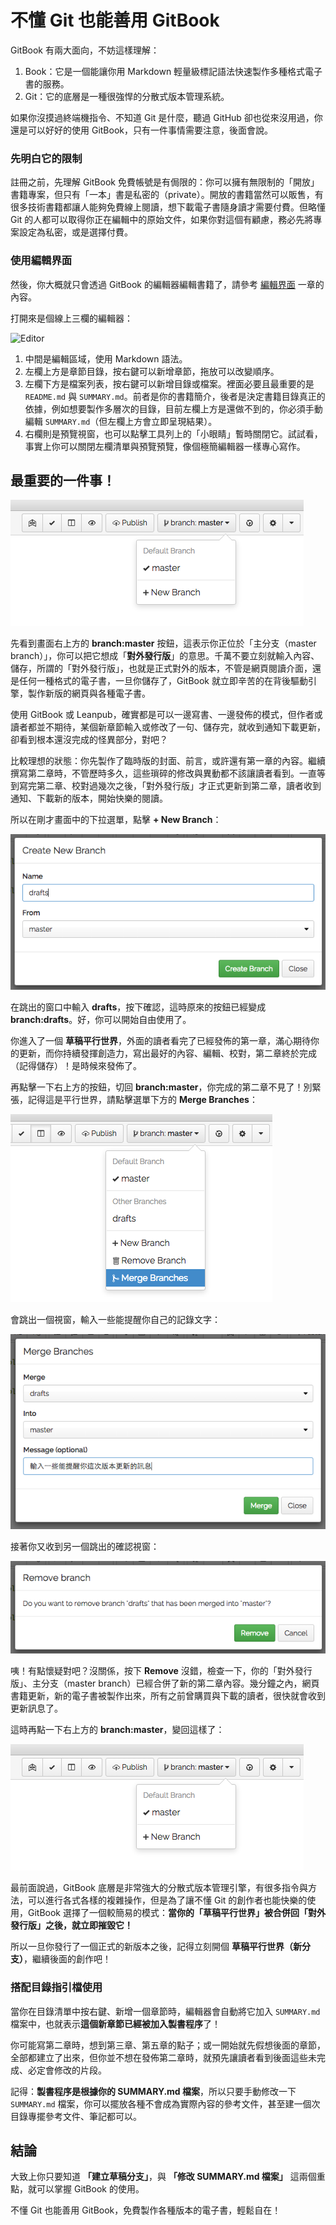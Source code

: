 # 不懂 Git 也能善用 GitBook

GitBook 有兩大面向，不妨這樣理解：

1. Book：它是一個能讓你用 Markdown 輕量級標記語法快速製作多種格式電子書的服務。
2. Git：它的底層是一種很強悍的分散式版本管理系統。

如果你沒摸過終端機指令、不知道 Git 是什麼，聽過 GitHub 卻也從來沒用過，你還是可以好好的使用 GitBook，只有一件事情需要注意，後面會說。

### 先明白它的限制

註冊之前，先理解 GitBook 免費帳號是有侷限的：你可以擁有無限制的「開放」書籍專案，但只有「一本」書是私密的（private）。開放的書籍當然可以販售，有很多技術書籍都讓人能夠免費線上閱讀，想下載電子書隨身讀才需要付費。但略懂 Git 的人都可以取得你正在編輯中的原始文件，如果你對這個有顧慮，務必先將專案設定為私密，或是選擇付費。

### 使用編輯界面

然後，你大概就只會透過 GitBook 的編輯器編輯書籍了，請參考 [編輯界面](../editor/README.md) 一章的內容。

打開來是個線上三欄的編輯器：

![Editor](https://www.gitbook.com/assets/images/backgrounds/preview_editor.png)

1. 中間是編輯區域，使用 Markdown 語法。
2. 左欄上方是章節目錄，按右鍵可以新增章節，拖放可以改變順序。
3. 左欄下方是檔案列表，按右鍵可以新增目錄或檔案。裡面必要且最重要的是 `README.md` 與 `SUMMARY.md`。前者是你的書籍簡介，後者是決定書籍目錄真正的依據，例如想要製作多層次的目錄，目前左欄上方是還做不到的，你必須手動編輯 `SUMMARY.md`（但左欄上方會立即呈現結果）。
4. 右欄則是預覽視窗，也可以點擊工具列上的「小眼睛」暫時關閉它。試試看，事實上你可以關閉左欄清單與預覽預覽，像個極簡編輯器一樣專心寫作。

## 最重要的一件事！

![master](../assets/master.png)

先看到畫面右上方的 **branch:master** 按鈕，這表示你正位於「主分支（master branch）」，你可以把它想成「**對外發行版**」的意思。千萬不要立刻就輸入內容、儲存，所謂的「對外發行版」，也就是正式對外的版本，不管是網頁閱讀介面，還是任何一種格式的電子書，一旦你儲存了，GitBook 就立即辛苦的在背後驅動引擎，製作新版的網頁與各種電子書。

使用 GitBook 或 Leanpub，確實都是可以一邊寫書、一邊發佈的模式，但作者或讀者都並不期待，某個新章節輸入或修改了一句、儲存完，就收到通知下載更新，卻看到根本還沒完成的怪異部分，對吧？

比較理想的狀態：你先製作了臨時版的封面、前言，或許還有第一章的內容。繼續撰寫第二章時，不管歷時多久，這些瑣碎的修改與異動都不該讓讀者看到。一直等到寫完第二章、校對過幾次之後，「對外發行版」才正式更新到第二章，讀者收到通知、下載新的版本，開始快樂的閱讀。

所以在剛才畫面中的下拉選單，點擊 **+ New Branch**：

![Create New Branch](../assets/new-branch.png)

在跳出的窗口中輸入 **drafts**，按下確認，這時原來的按鈕已經變成 **branch:drafts**。好，你可以開始自由使用了。

你進入了一個 **草稿平行世界**，外面的讀者看完了已經發佈的第一章，滿心期待你的更新，而你持續發揮創造力，寫出最好的內容、編輯、校對，第二章終於完成（記得儲存）！是時候來發佈了。

再點擊一下右上方的按鈕，切回 **branch:master**，你完成的第二章不見了！別緊張，記得這是平行世界，請點擊選單下方的 **Merge Branches**：

![Merge](../assets/merge.png)

會跳出一個視窗，輸入一些能提醒你自己的記錄文字：

![Merge 2](../assets/merge-2.png)

接著你又收到另一個跳出的確認視窗：

![remove](../assets/remove.png)

咦！有點懷疑對吧？沒關係，按下 **Remove** 沒錯，檢查一下，你的「對外發行版」、主分支（master branch）已經合併了新的第二章內容。幾分鐘之內，網頁書籍更新，新的電子書被製作出來，所有之前曾購買與下載的讀者，很快就會收到更新訊息了。

這時再點一下右上方的 **branch:master**，變回這樣了：

![master](../assets/master.png)

最前面說過，GitBook 底層是非常強大的分散式版本管理引擎，有很多指令與方法，可以進行各式各樣的複雜操作，但是為了讓不懂 Git 的創作者也能快樂的使用，GitBook 選擇了一個較簡易的模式：**當你的「草稿平行世界」被合併回「對外發行版」之後，就立即摧毀它！**

所以一旦你發行了一個正式的新版本之後，記得立刻開個 **草稿平行世界（新分支）**，繼續後面的創作吧！

### 搭配目錄指引檔使用

當你在目錄清單中按右鍵、新增一個章節時，編輯器會自動將它加入 `SUMMARY.md` 檔案中，也就表示**這個新章節已經被加入製書程序**了！

你可能寫第二章時，想到第三章、第五章的點子；或一開始就先假想後面的章節，全部都建立了出來，但你並不想在發佈第二章時，就預先讓讀者看到後面這些未完成、必定會修改的片段。

記得：**製書程序是根據你的 SUMMARY.md 檔案**，所以只要手動修改一下 `SUMMARY.md` 檔案，你可以擺放各種不會成為實際內容的參考文件，甚至建一個次目錄專擺參考文件、筆記都可以。

## 結論

大致上你只要知道 **「建立草稿分支」**，與 **「修改 SUMMARY.md 檔案」** 這兩個重點，就可以掌握 GitBook 的使用。

不懂 Git 也能善用 GitBook，免費製作各種版本的電子書，輕鬆自在！